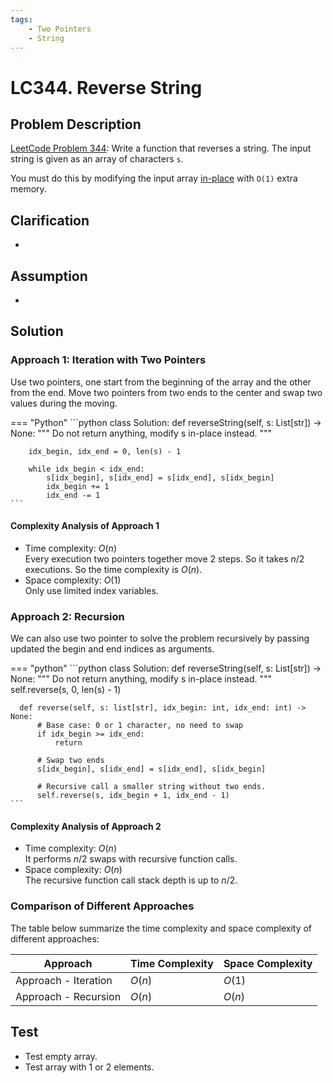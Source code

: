 ```yaml
---
tags:
    - Two Pointers
    - String
---
```


# LC344. Reverse String

## Problem Description

[LeetCode Problem 344](https://leetcode.com/problems/): Write a function that reverses a string. The input string is given as an array of characters `s`.

You must do this by modifying the input array [in-place](https://en.wikipedia.org/wiki/In-place_algorithm)
with `O(1)` extra memory.

## Clarification

-

## Assumption

-

## Solution

### Approach 1: Iteration with Two Pointers

Use two pointers, one start from the beginning of the array and the other from the end.
Move two pointers from two ends to the center and swap two values during the moving.

=== "Python"
    ```python
    class Solution:
    def reverseString(self, s: List[str]) -> None:
        """
        Do not return anything, modify s in-place instead.
        """

        idx_begin, idx_end = 0, len(s) - 1

        while idx_begin < idx_end:
            s[idx_begin], s[idx_end] = s[idx_end], s[idx_begin]
            idx_begin += 1
            idx_end -= 1
    ```

#### Complexity Analysis of Approach 1

- Time complexity: $O(n)$  
  Every execution two pointers together move 2 steps. So it takes $n/2$ executions. So
  the time complexity is $O(n)$.
- Space complexity: $O(1)$  
  Only use limited index variables.

### Approach 2: Recursion

We can also use two pointer to solve the problem recursively by passing updated the
begin and end indices as arguments.

=== "python"
    ```python
    class Solution:
      def reverseString(self, s: List[str]) -> None:
          """
          Do not return anything, modify s in-place instead.
          """
          self.reverse(s, 0, len(s) - 1)

      def reverse(self, s: list[str], idx_begin: int, idx_end: int) -> None:
          # Base case: 0 or 1 character, no need to swap
          if idx_begin >= idx_end:
              return

          # Swap two ends
          s[idx_begin], s[idx_end] = s[idx_end], s[idx_begin]

          # Recursive call a smaller string without two ends.
          self.reverse(s, idx_begin + 1, idx_end - 1)
    ```

#### Complexity Analysis of Approach 2

- Time complexity: $O(n)$  
  It performs $n/2$ swaps with recursive function calls.
- Space complexity: $O(n)$  
  The recursive function call stack depth is up to $n/2$.

### Comparison of Different Approaches

The table below summarize the time complexity and space complexity of different
approaches:

Approach   | Time Complexity | Space Complexity
-----------|-----------------|-----------------
Approach - Iteration | $O(n)$          | $O(1)$
Approach - Recursion | $O(n)$          | $O(n)$

## Test

- Test empty array.
- Test array with 1 or 2 elements.
